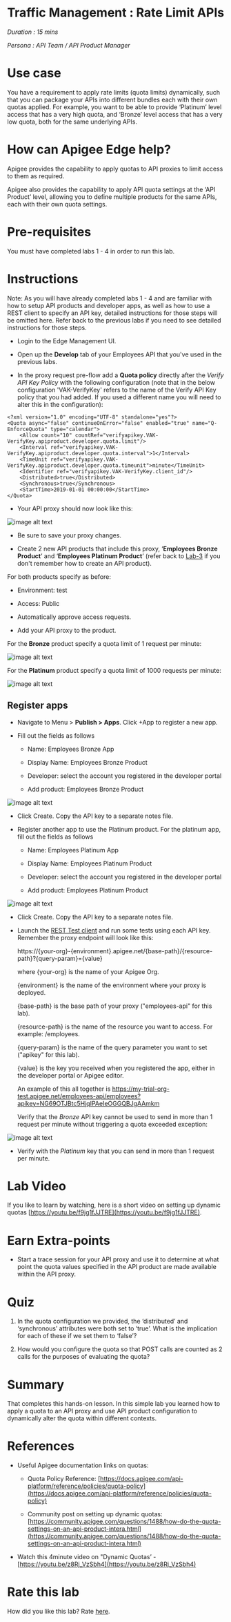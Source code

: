 # Traffic Management : Rate Limit APIs

*Duration : 15 mins*

*Persona : API Team / API Product Manager*

# Use case

You have a requirement to apply rate limits (quota limits) dynamically, such that you can package your APIs into different bundles each with their own quotas applied. For example, you want to be able to provide ‘Platinum’ level access that has a very high quota, and ‘Bronze’ level access that has a very low quota, both for the same underlying APIs.

# How can Apigee Edge help?

Apigee provides the capability to apply quotas to API proxies to limit access to them as required.

Apigee also provides the capability to apply API quota settings at the ‘API Product’ level, allowing you to define multiple products for the same APIs, each with their own quota settings.

# Pre-requisites

You must have completed labs 1 - 4 in order to run this lab. 

# Instructions

Note: As you will have already completed labs 1 - 4 and are familiar with how to setup API products and developer apps, as well as how to use a REST client to specify an API key, detailed instructions for those steps will be omitted here. Refer back to the previous labs if you need to see detailed instructions for those steps.

* Login to the Edge Management UI.

* Open up the **Develop** tab of your Employees API that you've used in the previous labs.

* In the proxy request pre-flow add a **Quota policy** directly after the *Verify API Key Policy* with the following configuration (note that in the below configuration 'VAK-VerifyKey' refers to the name of the Verify API Key policy that you had added. If you used a different name you will need to alter this in the configuration):

```
<?xml version="1.0" encoding="UTF-8" standalone="yes"?>
<Quota async="false" continueOnError="false" enabled="true" name="Q-EnforceQuota" type="calendar">
    <Allow count="10" countRef="verifyapikey.VAK-VerifyKey.apiproduct.developer.quota.limit"/>
    <Interval ref="verifyapikey.VAK-VerifyKey.apiproduct.developer.quota.interval">1</Interval>
    <TimeUnit ref="verifyapikey.VAK-VerifyKey.apiproduct.developer.quota.timeunit">minute</TimeUnit>
    <Identifier ref="verifyapikey.VAK-VerifyKey.client_id"/>
    <Distributed>true</Distributed>
    <Synchronous>true</Synchronous>
    <StartTime>2019-01-01 00:00:00</StartTime>
</Quota>
```

* Your API proxy should now look like this:

![image alt text](./media/image_0.png)

* Be sure to save your proxy changes.

* Create 2 new API products that include this proxy, ‘**Employees Bronze Product**’ and ‘**Employees Platinum Product**’ (refer back to [Lab-3](../Lab%203%20API%20Publishing%20-%20API%20Products%20and%20Developer%20Portals) if you don't remember how to create an API product).

For both products specify as before:

  * Environment: test

  * Access: Public

  * Automatically approve access requests.

  * Add your API proxy to the product.

For the **Bronze** product specify a quota limit of 1 request per minute:

![image alt text](./media/image_1.png)

For the **Platinum** product specify a quota limit of 1000 requests per minute:

![image alt text](./media/image_2.png)	

## Register apps

* Navigate to Menu > **Publish > Apps**. Click +App to register a new app.

* Fill out the fields as follows
    * Name: Employees Bronze App
    
    * Display Name: Employees Bronze Product
    
    * Developer: select the account you registered in the developer portal
    
    * Add product: Employees Bronze Product
    
![image alt text](./media/image_4.png)	
    
* Click Create. Copy the API key to a separate notes file.

* Register another app to use the Platinum product. For the platinum app, fill out the fields as follows

    * Name: Employees Platinum App
    
    * Display Name: Employees Platinum Product
    
    * Developer: select the account you registered in the developer portal
    
    * Add product: Employees Platinum Product
    
![image alt text](./media/image_5.png)

* Click Create. Copy the API key to a separate notes file.

* Launch the [REST Test client](https://apigee-restclient.appspot.com/) and run some tests using each API key. Remember the proxy endpoint will look like this:

    https://{your-org}-{environment}.apigee.net/{base-path}/{resource-path}?{query-param}={value}

    where {your-org} is the name of your Apigee Org.

    {environment} is the name of the environment where your proxy is deployed.

    {base-path} is the base path of your proxy ("employees-api" for this lab).

    {resource-path} is the name of the resource you want to access. For example: /employees.

    {query-param} is the name of the query parameter you want to set ("apikey" for this lab).

    {value} is the key you received when you registered the app, either in the developer portal or Apigee editor.

    An example of this all together is https://my-trial-org-test.apigee.net/employees-api/employees?apikey=NG69OTJBtc5HjqIPAeIeOGGQBJgAAmkm

    Verify that the *Bronze* API key cannot be used to send in more than 1 request per minute without triggering a quota exceeded exception:

![image alt text](./media/image_3.png)

* Verify with the *Platinum* key that you can send in more than 1 request per minute.	

# Lab Video

If you like to learn by watching, here is a short video on setting up dynamic quotas [https://youtu.be/f9jg1fJJTRE](https://youtu.be/f9jg1fJJTRE).

# Earn Extra-points

* Start a trace session for your API proxy and use it to determine at what point the quota values specified in the API product are made available within the API proxy.

# Quiz

1. In the quota configuration we provided, the ‘distributed’ and ‘synchronous’ attributes were both set to ‘true’. What is the implication for each of these if we set them to ‘false’?

2. How would you configure the quota so that POST calls are counted as 2 calls for the purposes of evaluating the quota?

# Summary

That completes this hands-on lesson. In this simple lab you learned how to apply a quota to an API proxy and use API product configuration to dynamically alter the quota within different contexts.

# References

* Useful Apigee documentation links on quotas: 

    * Quota Policy Reference: [https://docs.apigee.com/api-platform/reference/policies/quota-policy](https://docs.apigee.com/api-platform/reference/policies/quota-policy)

    * Community post on setting up dynamic quotas: [https://community.apigee.com/questions/1488/how-do-the-quota-settings-on-an-api-product-intera.html](https://community.apigee.com/questions/1488/how-do-the-quota-settings-on-an-api-product-intera.html) 

* Watch this 4minute video on "Dynamic Quotas’ - [https://youtu.be/z8Rj_VzSbh4](https://youtu.be/z8Rj_VzSbh4) 

# Rate this lab

How did you like this lab? Rate [here](https://goo.gl/forms/BJGUY07XCGboHxrw2).


